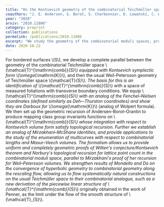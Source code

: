 ```yaml
---
title: "On the Kontsevich geometry of the combinatorial Teichmüller space"
coauthors: "J. E. Andersen, G. Borot, S. Charbonnier, D. Lewański, C. Wheeler"
year: "2020"
arxiv: "2010.11806"
category: preprint
collection: publications
permalink: /publications/2010.11806
excerpt: "We study the geometry of the combinatorial moduli spaces, providing a completely geometric proof of Witten's conjecture."
date: 2020-10-22
---
```


For bordered surfaces \\(S\\), we develop a complete parallel between the geometry of the combinatorial Teichmüller space \\(\mathcal{T}^{\mathrm{comb}}_{S}\\) equipped with Kontsevich symplectic form \\(\omega_{\mathrm{K}}\\), and then the usual Weil-Petersson geometry of Teichmüller space \\(\mathcal{T}_{S}\\). The basis for this is an identification of \\(\mathcal{T}^{\mathrm{comb}}_{S}\\) with a space of measured foliations with transverse boundary conditions. We equip \\(\mathcal{T}^{\mathrm{comb}}_{S}\\) with an analog of the Fenchel–Nielsen coordinates (defined similarly as Deh–-Thurston coordinates) and show they are Darboux for \\(\omega_{\mathrm{K}}\\) (analog of Wolpert formula). We then set up the geometric recursion of Andersen–Borot–Orantin to produce mapping class group invariants functions on \\(\mathcal{T}^{\mathrm{comb}}_{S}\\) whose integration with respect to Kontsevich volume form satisfy topological recursion. Further we establish an analog of Mirzakhani–McShane identities, and provide applications to the study of the enumeration of multicurves with respect to combinatorial lengths and Masur–Veech volumes. The formalism allows us to provide uniform and completely geometric proofs of Witten's conjecture/Kontsevich theorem and Norbury's topological recursion for lattice point count in the combinatorial moduli space, parallel to Mirzakhani's proof of her recursion for Weil–Petersson volumes. We strengthen results of Mondello and Do on the convergence of hyperbolic geometry to combinatorial geometry along the rescaling flow, allowing us to flow systematically natural constructions on the usual Teichmüller space to their combinatorial analogue, such as a new derivation of the piecewise linear structure of \\(\mathcal{T}^{\mathrm{comb}}_{S}\\) originally obtained in the work of Penner, as the limit under the flow of the smooth structure of \\(\mathcal{T}_{S}\\). 